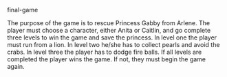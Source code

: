 final-game

The purpose of the game is to rescue Princess Gabby from Arlene. The player must choose a character, either Anita or Caitlin, and
go complete three levels to win the game and save the princess. In level one the player must run from a lion. In level two he/she 
has to collect pearls and avoid the crabs. In level three the player has to dodge fire balls. If all levels are completed the 
player wins the game. If not, they must begin the game again.
